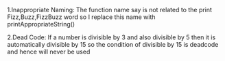 1.Inappropriate Naming: The function name say is not related to the print Fizz,Buzz,FizzBuzz word so I replace this name with printAppropriateString()



2.Dead Code: If a number is divisible by 3 and also divisible by 5 then it is automatically divisible by 15 so the condition of divisible by 15 is deadcode and hence will never be used

